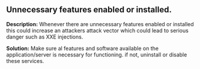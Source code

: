 
Unnecessary features enabled or installed.
-------

**Description:**
Whenever there are unnecessary features enabled or installed this could increase an attackers attack vector which could lead to serious danger such as XXE injections.


**Solution:**
Make sure al features and software available on the application/server is necessary for functioning. if not, uninstall or disable these services.

	